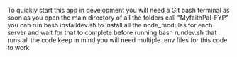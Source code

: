 To quickly start this app in development you will need a Git bash terminal as soon as you open the main directory of all the folders call "MyfaithPal-FYP" you can run bash installdev.sh to install all the node_modules for each server and wait for that to complete before running bash rundev.sh that runs all the code keep in mind you will need multiple .env files for this code to work

